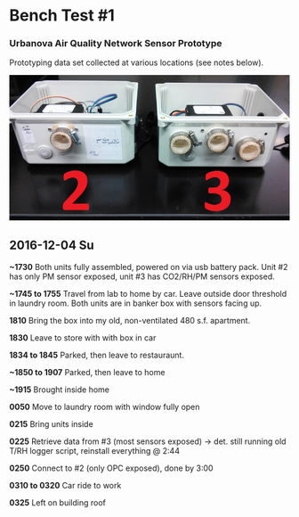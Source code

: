 # Bench Test #1

### Urbanova Air Quality Network Sensor Prototype

Prototyping data set collected at various locations (see notes below). 

![Photo of test units](test_units.jpg)


## 2016-12-04 Su

**~1730**
Both units fully assembled, powered on via usb battery pack. Unit #2 has only
PM sensor exposed, unit #3 has CO2/RH/PM sensors exposed.

**~1745 to 1755**
Travel from lab to home by car. Leave outside door threshold in laundry room.
Both units are in banker box with sensors facing up.

**1810**
Bring the box into my old, non-ventilated 480 s.f. apartment.

**1830**
Leave to store with with box in car

**1834 to 1845**
Parked, then leave to restauraunt.

**~1850 to 1907** 
Parked, then leave to home

**~1915**
Brought inside home

**0050**
Move to laundry room with window fully open

**0215**
Bring units inside

**0225**
Retrieve data from #3 (most sensors exposed) &rarr; det. still running old T/RH
logger script, reinstall everything @ 2:44

**0250**
Connect to #2 (only OPC exposed), done by 3:00

**0310 to 0320**
Car ride to work

**0325**
Left on building roof
